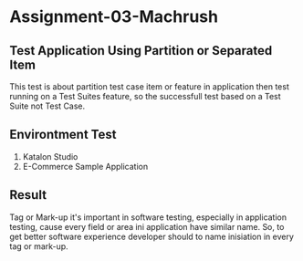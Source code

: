 # Assignment-03-Machrush

## Test Application Using Partition or Separated Item
This test is about partition test case item or feature in application then test running on a Test Suites feature, so the successfull test based on a Test Suite not Test Case.

## Environtment Test
<ol>
    <li>Katalon Studio</li>
    <li>E-Commerce Sample Application</li>
</ol>

## Result
Tag or Mark-up it's important in software testing, especially in application testing, cause every field or area ini application have similar name. So, to get better software experience developer should to name inisiation in every tag or mark-up.
